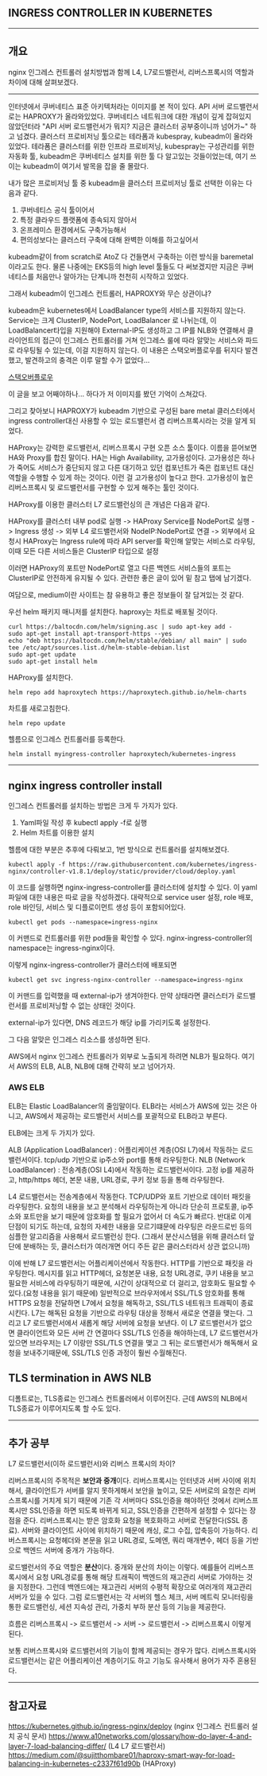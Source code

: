 ## INGRESS CONTROLLER IN KUBERNETES

---

## 개요

nginx 인그레스 컨트롤러 설치방법과 함께 L4, L7로드밸런서, 리버스프록시의 역할과 차이에 대해 살펴보겠다.

---

인터넷에서 쿠버네티스 표준 아키텍처라는 이미지를 본 적이 있다.
API 서버 로드밸런서로는 HAPROXY가 올라와있었다. 쿠버네티스 네트워크에 대한 개념이 깊게 잡혀있지 않았던터라 "API 서버 로드밸런서가 뭐지? 지금은 클러스터 공부중이니까 넘어가~" 하고 넘겼다.
클러스터 프로비저닝 툴으로는 테라폼과 kubespray, kubeadm이 올라와있었다.
테라폼은 클러스터를 위한 인프라 프로비저닝, kubespray는 구성관리를 위한 자동화 툴, kubeadm은 쿠버네티스 설치를 위한 툴
다 알고있는 것들이었는데, 여기 쓰이는 kubeadm이 여기서 발목을 잡을 줄 몰랐다.

내가 많은 프로비저닝 툴 중 kubeadm을 클러스터 프로비저닝 툴로 선택한 이유는 다음과 같다.

1. 쿠버네티스 공식 툴이어서
2. 특정 클라우드 플랫폼에 종속되지 않아서
3. 온프레미스 환경에서도 구축가능해서
4. 편의성보다는 클러스터 구축에 대해 완벽한 이해를 하고싶어서

kubeadm같이 from scratch로 AtoZ 다 건들면서 구축하는 이런 방식을 baremetal 이라고도 한다.
물론 나중에는 EKS등의 high level 툴들도 다 써보겠지만 지금은 쿠버네티스를 처음만나 알아가는 단계니까 천천히 시작하고 있었다.

그래서 kubeadm이 인그레스 컨트롤러, HAPROXY와 무슨 상관이냐?

kubeadm은 kubernetes에서 LoadBalancer type의 서비스를 지원하지 않는다.
Service는 크게 ClusterIP, NodePort, LoadBalancer 로 나뉘는데, 이 LoadBalancer타입을 지원해야 External-IP도 생성하고 그 IP를 NLB와 연결해서 클라이언트의 접근이 인그레스 컨트롤러를 거쳐 인그레스 룰에 따라 알맞는 서비스와 파드로 라우팅될 수 있는데, 이걸 지원하지 않는다. 이 내용은 스택오버플로우를 뒤지다 발견했고, 발견하고의 충격은 이루 말할 수가 없었다...

[스택오버플로우](https://stackoverflow.com/questions/44110876/kubernetes-service-external-ip-pending)

이 글을 보고 어째야하나... 하다가 저 이미지를 봤던 기억이 스쳐갔다.

그리고 찾아보니 HAPROXY가 kubeadm 기반으로 구성된 bare metal 클러스터에서 ingress controller대신 사용할 수 있는 로드밸런서 겸 리버스프록시라는 것을 알게 되었다.

HAProxy는 강력한 로드밸런서, 리버스프록시 구현 오픈 소스 툴이다.
이름을 뜯어보면 HA와 Proxy를 합친 말이다. HA는 High Availability, 고가용성이다.
고가용성은 하나가 죽어도 서비스가 중단되지 않고 다른 대기하고 있던 컴포넌트가 죽은 컴포넌트 대신 역할을 수행할 수 있게 하는 것이다. 이런 걸 고가용성이 높다고 한다.
고가용성이 높은 리버스프록시 및 로드밸런서를 구현할 수 있게 해주는 툴인 것이다.

HAProxy를 이용한 클러스터 L7 로드밸런싱의 큰 개념은 다음과 같다.

HAProxy를 클러스터 내부 pod로 실행 -> HAProxy Service를 NodePort로 실행 -> Ingress 생성 -> 외부 L4 로드밸런서와 NodeIP:NodePort로 연결 -> 외부에서 요청시 HAProxy는 Ingress rule에 따라 API server를 확인해 알맞는 서비스로 라우팅, 이때 모든 다른 서비스들은 ClusterIP 타입으로 설정 

이러면 HAProxy의 포트만 NodePort로 열고 다른 백엔드 서비스들의 포트는 ClusterIP로 안전하게 유지될 수 있다. 관련한 좋은 글이 있어 밑 참고 탭에 남기겠다.

여담으로, medium이란 사이트는 참 유용하고 좋은 정보들이 잘 담겨있는 것 같다.

우선 helm 패키지 매니저를 설치한다. haproxy는 차트로 배포될 것이다.

    curl https://baltocdn.com/helm/signing.asc | sudo apt-key add -
    sudo apt-get install apt-transport-https --yes
    echo "deb https://baltocdn.com/helm/stable/debian/ all main" | sudo tee /etc/apt/sources.list.d/helm-stable-debian.list
    sudo apt-get update
    sudo apt-get install helm

HAProxy를 설치한다.

    helm repo add haproxytech https://haproxytech.github.io/helm-charts

차트를 새로고침한다.

    helm repo update

헬름으로 인그레스 컨트롤러를 등록한다. 

    helm install myingress-controller haproxytech/kubernetes-ingress




---

## nginx ingress controller install

인그레스 컨트롤러를 설치하는 방법은 크게 두 가지가 있다.

1. Yaml파일 작성 후 kubectl apply -f로 실행
2. Helm 차트를 이용한 설치

헬름에 대한 부분은 추후에 다뤄보고, 1번 방식으로 컨트롤러를 설치해보겠다.

    kubectl apply -f https://raw.githubusercontent.com/kubernetes/ingress-nginx/controller-v1.8.1/deploy/static/provider/cloud/deploy.yaml

이 코드를 실행하면 nginx-ingress-controller를 클러스터에 설치할 수 있다. 이 yaml파일에 대한 내용은 따로 글을 작성하겠다. 대략적으로 service user 설정, role 배포, role 바인딩, 서비스 및 디플로이먼트 생성 등이 포함되어있다.

    kubectl get pods --namespace=ingress-nginx

이 커맨드로 컨트롤러를 위한 pod들을 확인할 수 있다. nginx-ingress-controller의 namespace는 ingress-nginx이다.

이렇게 nginx-ingress-controller가 클러스터에 배포되면 

    kubectl get svc ingress-nginx-controller --namespace=ingress-nginx

이 커맨드를 입력했을 때 external-ip가 생겨야한다. 만약 <pending>상태라면 클러스터가 로드밸런서를 프로비저닝할 수 없는 상태인 것이다.

external-ip가 있다면, DNS 레코드가 해당 ip를 가리키도록 설정한다.

그 다음 알맞은 인그레스 리소스를 생성하면 된다.


AWS에서 nginx 인그레스 컨트롤러가 외부로 노출되게 하려면 NLB가 필요하다. 여기서 AWS의 ELB, ALB, NLB에 대해 간략히 보고 넘어가자.

### AWS ELB

ELB는 Elastic LoadBalancer의 줄임말이다. ELB라는 서비스가 AWS에 있는 것은 아니고, AWS에서 제공하는 로드밸런서 서비스를 포괄적으로 ELB라고 부른다.

ELB에는 크게 두 가지가 있다.

ALB (Application LoadBalancer) : 어플리케이션 계층(OSI L7)에서 작동하는 로드밸런서이다. tcp/udp 기반으로 ip주소와 port를 통해 라우팅한다.
NLB (Network LoadBalancer) : 전송계층(OSI L4)에서 작동하는 로드밸런서이다. 고정 ip를 제공하고, http/https 헤더, 본문 내용, URL경로, 쿠키 정보 등을 통해 라우팅한다.

L4 로드밸런서는 전송계층에서 작동한다. TCP/UDP와 포트 기반으로 데이터 패킷을 라우팅한다. 요청의 내용을 보고 분석해서 라우팅하는게 아니라 단순히 프로토콜, ip주소와 포트만을 보기 때문에 암호화를 할 필요가 없어서 더 속도가 빠르다. 반대로 이게 단점이 되기도 하는데, 요청의 자세한 내용을 모르기떄문에 라우팅은 라운드로빈 등의 심플한 알고리즘을 사용해서 로드밸런싱 한다. (그래서 분산시스템을 위해 클러스터 앞단에 분배하는 듯, 클러스터가 여러개면 어디 주든 같은 클러스터라서 상관 없으니까)

이에 반해 L7 로드밸런서는 어플리케이션에서 작동한다. HTTP를 기반으로 패킷을 라우팅한다. 메시지를 읽고 HTTP헤더, 요청본문 내용, 요청 URL경로, 쿠키 내용을 보고 필요한 서비스에 라우팅하기 때문에, 시간이 상대적으로 더 걸리고, 암호화도 필요할 수 있다.(요청 내용을 읽기 때문에) 일반적으로 브라우저에서 SSL/TLS 암호화를 통해 HTTPS 요청을 전달하면 L7에서 요청을 해독하고, SSL/TLS 네트워크 트래픽이 종료시킨다. L7는 해독된 요청을 기반으로 라우팅 대상을 정해서 새로운 연결을 맺는다. 그리고 L7 로드밸런서에서 새롭게 해당 서버에 요청을 보낸다. 이 L7 로드밸런서가 없으면 클라이언트와 모든 서버 간 연결마다 SSL/TLS 인증을 해야하는데, L7 로드밸런서가 있으면 브라우저는 L7 이랑만 SSL/TLS 연결을 맺고 그 뒤는 로드밸런서가 해독해서 요청을 보내주기때문에, SSL/TLS 인증 과정이 훨씬 수월해진다.






## TLS termination in AWS NLB

디폴트로는, TLS종료는 인그레스 컨트롤러에서 이루어진다. 근데 AWS의 NLB에서 TLS종료가 이루어지도록 할 수도 있다.


---

## 추가 공부

L7 로드밸런서(이하 로드밸런서)와 리버스 프록시의 차이?

리버스프록시의 주목적은 **보안과 중개**이다. 리버스프록시는 인터넷과 서버 사이에 위치해서, 클라이언트가 서버를 알지 못하게해서 보안을 높이고, 모든 서버로의 요청은 리버스프록시를 거치게 되기 때문에 기존 각 서버마다 SSL인증을 해야하던 것에서 리버스프록시만 SSL인증을 하면 되도록 바뀌게 되고, SSL인증을 간편하게 설정할 수 있다는 장점을 준다. 리버스프록시는 받은 암호화 요청을 복호화하고 서버로 전달한다(SSL 종료). 서버와 클라이언트 사이에 위치하기 때문에 캐싱, 로그 수집, 압축등이 가능하다. 리버스프록시는 요청헤더와 본문을 읽고 URL경로, 도메엔, 쿼리 매개변수, 헤더 등을 기반으로 백엔드 서버에 중개가 가능하다.

로드밸런서의 주요 역할은 **분산**이다. 
중개와 분산의 차이는 이렇다.
예를들어 리버스프록시에서 요청 URL경로를 통해 해당 트래픽이 백엔드의 재고관리 서버로 가야하는 것을 지정한다. 그런데 백엔드에는 재고관리 서버의 수평적 확장으로 여러개의 재고관리 서버가 있을 수 있다. 그럼 로드밸런서는 각 서버의 헬스 체크, 서버 메트릭 모니터링을 통한 로드밸런싱, 세션 지속성 관리, 가중치 부하 분산 등의 기능을 제공한다.

흐름은 리버스프록시 -> 로드밸런서 -> 서버 -> 로드밸런서 -> 리버스프록시 이렇게 된다.

보통 리버스프록시와 로드밸런서의 기능이 함께 제공되는 경우가 많다. 리버스프록시와 로드밸런서는 같은 어플리케이션 계층이기도 하고 기능도 유사해서 용어가 자주 혼용된다.

---

## 참고자료

https://kubernetes.github.io/ingress-nginx/deploy (nginx 인그레스 컨트롤러 설치 공식 문서)
https://www.a10networks.com/glossary/how-do-layer-4-and-layer-7-load-balancing-differ/ (L4 L7 로드밸런서)
https://medium.com/@sujitthombare01/haproxy-smart-way-for-load-balancing-in-kubernetes-c2337f61d90b (HAProxy)